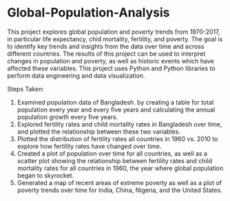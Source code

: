 # Global-Population-Analysis

This project explores global population and poverty trends from 1970-2017, in particular life expectancy, chid mortality, fertility, and poverty. The goal is to identify key trends and insights from the data over time and across different countries. The results of this project can be used to interpret changes in population and poverty, as well as historic events which have affected these variables. This project uses Python and Python libraries to perform data engineering and data visualization. 

Steps Taken:
1. Examined population data of Bangladesh. by creating a table for total population every year and every five years and calculating the annual population growth every five years. 
2. Explored fertility rates and child mortality rates in Bangladesh over time, and plotted the relationship between these two variables. 
3. Plotted the distribution of fertility rates all countries in 1960 vs. 2010 to explore how fertility rates have changed over time. 
4. Created a plot of population over time for all countries, as well as a scatter plot showing the relationship between fertility rates and child mortality rates for all countries in 1960, the year where global population began to skyrocket.
5. Generated a map of recent areas of extreme poverty as well as a plot of poverty trends over time for India, China, Nigeria, and the United States. 
